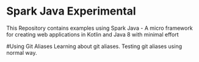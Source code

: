 # Spark Java Experimental
This Repository contains examples using Spark Java - A micro framework for creating web applications in Kotlin and Java 8 with minimal effort

#Using Git Aliases
Learning about git aliases.
Testing git aliases using normal way.